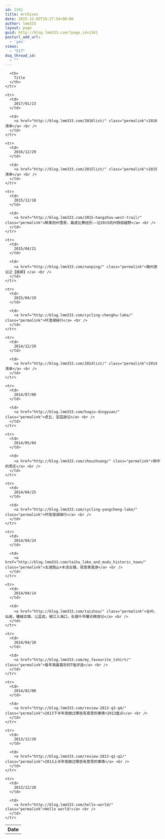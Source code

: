 ```yaml
---
id: 1341
title: Archives
date: 2015-12-02T19:27:54+00:00
author: lmm333
layout: page
guid: http://blog.lmm333.com/?page_id=1341
posturl_add_url:
  - 'yes'
views:
  - "517"
dsq_thread_id:
  - ""
---
```

<div class="archivist_wrapper">
  <table>
    <tr>
      <th>
        Date
      </th>
      
      <th>
        Title
      </th>
    </tr>
    
    <tr>
      <td>
        2017/01/23
      </td>
      
      <td>
        <a href="http://blog.lmm333.com/2016list/" class="permalink">2016清单</a> <br />
      </td>
    </tr>
    
    <tr>
      <td>
        2016/12/29
      </td>
      
      <td>
        <a href="http://blog.lmm333.com/2015list/" class="permalink">2015清单</a> <br />
      </td>
    </tr>
    
    <tr>
      <td>
        2015/12/18
      </td>
      
      <td>
        <a href="http://blog.lmm333.com/2015-hangzhou-west-trail/" class="permalink">醉美杭州雪景，最虐比赛经历——记2015杭州西部越野</a> <br />
      </td>
    </tr>
    
    <tr>
      <td>
        2015/04/21
      </td>
      
      <td>
        <a href="http://blog.lmm333.com/nanping/" class="permalink">徽州游记之【南屏】</a> <br />
      </td>
    </tr>
    
    <tr>
      <td>
        2015/04/19
      </td>
      
      <td>
        <a href="http://blog.lmm333.com/cycling-chenghu-lake/" class="permalink">环澄湖骑行</a> <br />
      </td>
    </tr>
    
    <tr>
      <td>
        2014/12/29
      </td>
      
      <td>
        <a href="http://blog.lmm333.com/2014list/" class="permalink">2014清单</a> <br />
      </td>
    </tr>
    
    <tr>
      <td>
        2014/07/08
      </td>
      
      <td>
        <a href="http://blog.lmm333.com/huqiu-dingyuan/" class="permalink">虎丘，定园游记</a> <br />
      </td>
    </tr>
    
    <tr>
      <td>
        2014/05/04
      </td>
      
      <td>
        <a href="http://blog.lmm333.com/zhouzhuang/" class="permalink">雨中的周庄</a> <br />
      </td>
    </tr>
    
    <tr>
      <td>
        2014/04/25
      </td>
      
      <td>
        <a href="http://blog.lmm333.com/cycling-yangcheng-lake/" class="permalink">环阳澄湖骑行</a> <br />
      </td>
    </tr>
    
    <tr>
      <td>
        2014/04/24
      </td>
      
      <td>
        <a href="http://blog.lmm333.com/taihu_lake_and_mudu_historic_town/" class="permalink">太湖西山+木渎古镇，观景美食游</a> <br />
      </td>
    </tr>
    
    <tr>
      <td>
        2014/04/14
      </td>
      
      <td>
        <a href="http://blog.lmm333.com/taizhou/" class="permalink">台州，仙居，皤摊古镇，公盂岩，椒江入海口，石塘千年曙光碑游记</a> <br />
      </td>
    </tr>
    
    <tr>
      <td>
        2014/04/10
      </td>
      
      <td>
        <a href="http://blog.lmm333.com/my_favourite_tshirt/" class="permalink">每年我最喜欢的T恤评选</a> <br />
      </td>
    </tr>
    
    <tr>
      <td>
        2014/02/08
      </td>
      
      <td>
        <a href="http://blog.lmm333.com/review-2013-q3-q4/" class="permalink">2013下半年我做过哪些有意思的事情+2013盘点</a> <br />
      </td>
    </tr>
    
    <tr>
      <td>
        2013/12/28
      </td>
      
      <td>
        <a href="http://blog.lmm333.com/review-2013-q1-q2/" class="permalink">2013上半年我做过哪些有意思的事情</a> <br />
      </td>
    </tr>
    
    <tr>
      <td>
        2013/12/28
      </td>
      
      <td>
        <a href="http://blog.lmm333.com/hello-world/" class="permalink">Hello world!</a> <br />
      </td>
    </tr>
  </table>
</div>